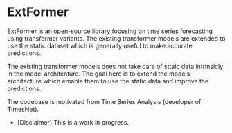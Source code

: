 # ExtFormer 
ExtFormer is an open-source library focusing on time series forecasting using transformer variants. The existing transformer models are extended to use the static dataset which is generally useful to make accurate predictions.


The existing transformer models does not take care of sttaic data intrinsicly in the model architenture. The goal here is to extend the models architecture which emable them to use the static data and improve the predictions.

The codebase is motivated from Time Series Analysis (developer of TimesNet).

- [Disclaimer] This is a work in progress.
